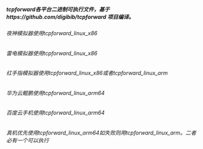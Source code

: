 ##### tcpforward各平台二进制可执行文件，基于https://github.com/digibib/tcpforward 项目编译。

###### 夜神模拟器使用tcpforward_linux_x86
###### 雷电模拟器使用tcpforward_linux_x86
###### 红手指模拟器使用tcpforward_linux_x86或者tcpforward_linux_arm
###### 华为云鲲鹏使用tcpforward_linux_arm64
###### 百度云手机使用tcpforward_linux_arm64
###### 真机优先使用tcpforward_linux_arm64如失败则用tcpforward_linux_arm。二者必有一个可以执行
